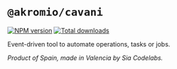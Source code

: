 # `@akromio/cavani`

[![NPM version](https://img.shields.io/npm/v/@akromio/cavani.svg)](https://npmjs.org/package/@akromio/cavani)
[![Total downloads](https://img.shields.io/npm/dt/@akromio/cavani.svg)](https://npmjs.org/package/@akromio/cavani)

Event-driven tool to automate operations, tasks or jobs.

*Product of Spain, made in Valencia by Sia Codelabs.*
